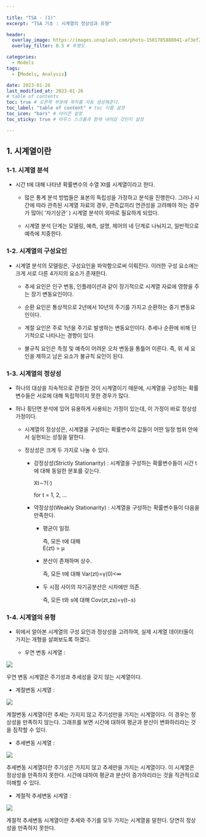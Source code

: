 ```yaml
---
  
title: "TSA - (1)"
excerpt: "TSA 기초 : 시계열의 정상성과 유형"

header:
  overlay_image: https://images.unsplash.com/photo-1501785888041-af3ef285b470?ixlib=rb-1.2.1&ixid=eyJhcHBfaWQiOjEyMDd9&auto=format&fit=crop&w=1350&q=80
  overlay_filter: 0.5 # 투명도

categories:
  - Models
tags:
  - [Models, Analysis]

date: 2023-01-26
last_modified_at: 2023-01-26
# table of contents
toc: true # 오른쪽 부분에 목차를 자동 생성해준다.
toc_label: "table of content" # toc 이름 설정
toc_icon: "bars" # 아이콘 설정
toc_sticky: true # 마우스 스크롤과 함께 내려갈 것인지 설정

---
```


## 1. 시계열이란




### 1-1. 시계열 분석

* 시간 t에 대해 나타낸 확률변수의 수열 Xt를 시계열이라고 한다.
 
  * 많은 통계 분석 방법들은 표본의 독립성을 가정하고 분석을 진행한다. 그러나 시간에 따라 관측된 시계열 자료의 경우, 관측값끼리 연관성을 고려해야 하는 경우가 많아( '자기상관' ) 시계열 분석이 외따로 필요하게 되었다.

  * 시계열 분석 단계는 모델링, 예측, 설명, 제어의 네 단계로 나눠지고, 일반적으로 예측에 치중한다.







### 1-2. 시계열의 구성요인

* 시계열 분석의 모델링은, 구성요인을 파악함으로써 이뤄진다. 이러한 구성 요소에는 크게 서로 다른 4가지의 요소가 존재한다.
 
  * 추세 요인은 인구 변동, 인플레이션과 같이 장기적으로 시계열 자료에 영향을 주는 장기 변동요인이다.

  * 순환 요인은 통상적으로 2년에서 10년의 주기를 가지고 순환하는 중기 변동요인이다. 

  * 계절 요인은 주로 1년을 주기로 발생하는 변동요인이다. 추세나 순환에 비해 단기적으로 나타나는 경향이 있다.

  * 불규칙 요인은 측정 및 예측이 어려운 오차 변동을 통틀어 이른다. 즉, 위 세 요인을 제하고 남은 요소가 불규칙 요인이 된다.






### 1-3. 시계열의 정상성




* 하나의 대상을 지속적으로 관찰한 것이 시계열이기 때문에, 시계열을 구성하는 확률변수들은 서로에 대해 독립적이지 못한 경우가 많다.
 
* 허나 횡단면 분석에 있어 유용하게 사용되는 가정이 있는데, 이 가정이 바로 정상성 가정이다.

  * 시계열의 정상성은, 시계열을 구성하는 확률변수의 값들이 어떤 일정 범위 안에서 실현되는 성질을 말한다. 

  * 정상성은 크게 두 가지로 나눌 수 있다.
    
    * 강정상성(Strictly Stationarity) : 시계열을 구성하는 확률변수들이 시간 t에 대해 동일한 분포를 갖는다.



      Xt∼?(⋅)
 
      for t = 1, 2, ...



    * 약정상성(Weakly Stationarity) : 시계열을 구성하는 확률변수들이 다음을 만족한다. 




      * 평균이 일정.

        즉, 모든 t에 대해  
        E(zt) = μ



      * 분산이 존재하며 상수.

        즉, 모든 t에 대해 
        Var(zt)=γ(0)<∞



      * 두 시점 사이의 자기공분산은 시차에만 의존.

        즉, 모든 t와 s에 대해 
        Cov(zt,zs)=γ(t−s)

    




### 1-4. 시계열의 유형

* 위에서 알아본 시계열의 구성 요인과 정상성을 고려하여, 실제 시계열 데이터들이 가지는 개형을 살펴보도록 하겠다.



  * 우연 변동 시계열 :

 <img src= "../assets/images/random_var.png" >


  우연 변동 시계열은 주기성과 추세성을 갖지 않는 시계열이다.



  * 계절변동 시계열 :

  <img src= "../assets/images/seasonal_var.png" >



  계절변동 시계열이란 추세는 가지지 않고 주기성만을 가지는 시계열이다. 이 경우는 정상성을 만족하지 않는다.  그래프를 보면 시간에 대하여 평균과 분산이 변화하리라는 것을 짐작할 수 있다.




  * 추세변동 시계열 :

  <img src= "../assets/images/Trend_var.png" >


  추세변동 시계열이란 주기성은 가지지 않고 추세만을 가지는 시계열이다. 이 시계열은 정상성을 만족하지 못한다. 시간에 대하여 평균과 분산이 증가하리라는 것을 직관적으로 이해할 수 있다.


  * 계절적 추세변동 시계열 :

  <img src= "../assets/images/ST_var.png" >



  계절적 추세변동 시계열이란 추세와 주기를 모두 가지는 시계열을 말한다. 당연히 정상성을 만족하지 못한다.





